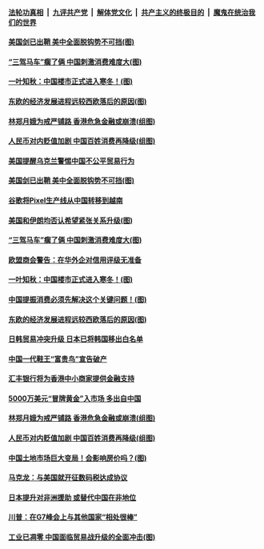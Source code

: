 ####  [法轮功真相](../../../../basic/blob/master/README.md?t=08291700) &nbsp;|&nbsp; [九评共产党](../../../../9ping.md/blob/master/README.md?t=08291700) &nbsp;|&nbsp; [解体党文化](../../../../jtdwh.md/blob/master/README.md?t=08291700)  &nbsp;|&nbsp; [共产主义的终极目的](../../../../gczydzjmd.md/blob/master/README.md?t=08291700) &nbsp;|&nbsp; [魔鬼在统治我们的世界](../../../../mgztzwmdsj.md/blob/master/README.md?t=08291700) 

#### [美国剑已出鞘 美中全面脱钩势不可挡(图)](../pages/p5/905426.md?t=08291700) 

#### [“三驾马车”瘸了俩 中国刺激消费难度大(图)](../pages/p5/905334.md?t=08291700) 

#### [一叶知秋：中国楼市正式进入寒冬！(图)](../pages/p5/905373.md?t=08291700) 

#### [东欧的经济发展进程远较西欧落后的原因(图)](../pages/p5/905336.md?t=08291700) 

#### [林郑月娥为戒严铺路 香港危急金融或崩溃(组图)](../pages/p5/905299.md?t=08291700) 

#### [人民币对内贬值加剧 中国百姓消费再降级(组图)](../pages/p5/905229.md?t=08291700) 

#### [美国提醒乌克兰警惕中国不公平贸易行为](../pages/p5/905430.md?t=08291700) 

#### [美国剑已出鞘 美中全面脱钩势不可挡(图)](../pages/p5/905426.md?t=08291700) 

#### [谷歌将Pixel生产线从中国转移到越南](../pages/p5/905381.md?t=08291700) 

#### [美国和伊朗均否认希望紧张关系升级(图)](../pages/p5/905382.md?t=08291700) 

#### [“三驾马车”瘸了俩 中国刺激消费难度大(图)](../pages/p5/905334.md?t=08291700) 

#### [欧盟商会警告：在华外企对信用评级无准备](../pages/p5/905376.md?t=08291700) 

#### [一叶知秋：中国楼市正式进入寒冬！(图)](../pages/p5/905373.md?t=08291700) 

#### [中国提振消费必须先解决这个关键问题！(图)](../pages/p5/905337.md?t=08291700) 

#### [东欧的经济发展进程远较西欧落后的原因(图)](../pages/p5/905336.md?t=08291700) 

#### [日韩贸易冲突升级 日本已将韩国移出白名单](../pages/p5/905358.md?t=08291700) 

#### [中国一代鞋王“富贵鸟”宣告破产](../pages/p5/905338.md?t=08291700) 

#### [汇丰银行将为香港中小商家提供金融支持](../pages/p5/905304.md?t=08291700) 

#### [5000万美元“冒牌黄金”入市场 多出自中国](../pages/p5/905302.md?t=08291700) 

#### [林郑月娥为戒严铺路 香港危急金融或崩溃(组图)](../pages/p5/905299.md?t=08291700) 

#### [人民币对内贬值加剧 中国百姓消费再降级(组图)](../pages/p5/905229.md?t=08291700) 

#### [中国土地市场巨大变局！会影响房价吗？(图)](../pages/p5/905230.md?t=08291700) 

#### [马克龙：与美国就开征数码税达成协议](../pages/p5/905233.md?t=08291700) 

#### [日本提升对非洲援助 或替代中国在非地位](../pages/p5/905232.md?t=08291700) 

#### [川普：在G7峰会上与其他国家“相处很棒”](../pages/p5/905231.md?t=08291700) 

#### [工业已凋零 中国面临贸易战升级的全面冲击(图)](../pages/p5/905206.md?t=08291700) 

